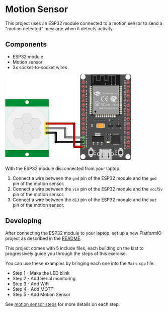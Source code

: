 # Motion Sensor

This project uses an ESP32 module connected to a motion sensor to send a "motion detected" message when it detects activity.

## Components
* ESP32 module
* Motion sensor
* 3x socket-to-socket wires

<img src="motion-sensor.png" width="400"/>

With the ESP32 module disconnected from your laptop

1. Connect a wire between the `gnd` pin of the ESP32 module and the `gnd` pin of the motion sensor.
2. Connect a wire between the `vin` pin of the ESP32 module and the `vcc`/`5v` pin of the motion sensor.
3. Connect a wire between the `d13` pin of the ESP32 module and the `out` pin of the motion sensor.

## Developing

After connecting the ESP32 module to your laptop, set up a new PlatformIO project as described in the [README](../README.md#getting-started-with-platformio).

This project comes with 5 include files, each building on the last to progressively guide you
through the steps of this exercise.

You can use these examples by bringing each one into the `Main.cpp` file.

* Step 1 - Make the LED blink
* Step 2 - Add Serial monitoring
* Step 3 - Add WiFi
* Step 4 - Add MQTT
* Step 5 - Add Motion Sensor

See [motion sensor steps](include/README.md) for more details on each step.

